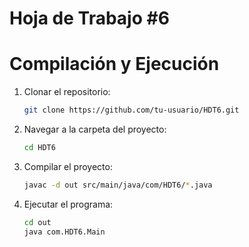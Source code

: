 # Hoja de Trabajo #6

# Compilación y Ejecución
1. Clonar el repositorio:
    ```bash 
    git clone https://github.com/tu-usuario/HDT6.git

2. Navegar a la carpeta del proyecto:
    ```bash 
    cd HDT6

3. Compilar el proyecto:
    ```bash 
    javac -d out src/main/java/com/HDT6/*.java

4. Ejecutar el programa:
    ```bash 
    cd out
    java com.HDT6.Main